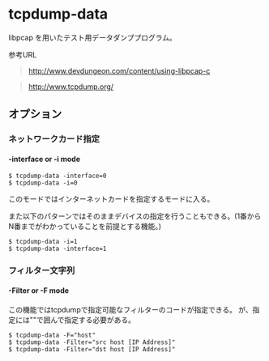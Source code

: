 # tcpdump-data
libpcap を用いたテスト用データダンププログラム。

参考URL
>http://www.devdungeon.com/content/using-libpcap-c

>http://www.tcpdump.org/

## オプション
### ネットワークカード指定
#### -interface or -i mode

```bash:
$ tcpdump-data -interface=0
$ tcpdump-data -i=0
```

このモードではインターネットカードを指定するモードに入る。

また以下のパターンではそのままデバイスの指定を行うこともできる。(1番からN番までがわかっていることを前提とする機能。)

```bash:
$ tcpdump-data -i=1
$ tcpdump-data -interface=1
```

### フィルター文字列
#### -Filter or -F mode
この機能ではtcpdumpで指定可能なフィルターのコードが指定できる。
が、指定には""で囲んで指定する必要がある。

```bash:
$ tcpdump-data -F="host"
$ tcpdump-data -Filter="src host [IP Address]"
$ tcpdump-data -Filter="dst host [IP Address]"
```
